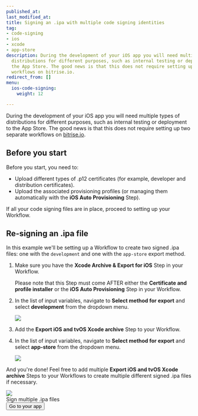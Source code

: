 ```yaml
---
published_at:
last_modified_at:
title: Signing an .ipa with multiple code signing identities
tag:
- code-signing
- ios
- xcode
- app-store
description: During the development of your iOS app you will need multiple types of
  distributions for different purposes, such as internal testing or deployment to
  the App Store. The good news is that this does not require setting up two separate
  workflows on bitrise.io.
redirect_from: []
menu:
  ios-code-signing:
    weight: 12

---
```

During the development of your iOS app you will need multiple types of distributions for different purposes, such as internal testing or deployment to the App Store. The good news is that this does not require setting up two separate workflows on [bitrise.io](https://www.bitrise.io).

## Before you start

Before you start, you need to:

* Upload different types of .p12 certificates (for example, developer and distribution certificates).
* Upload the associated provisioning profiles (or managing them automatically with the **iOS Auto Provisioning** Step).

If all your code signing files are in place, proceed to setting up your Workflow. 

## Re-signing an .ipa file

In this example we'll be setting up a Workflow to create two signed .ipa files: one with the `development` and one with the `app-store` export method.

1. Make sure you have the **Xcode Archive & Export for iOS** Step in your Workflow.

   Please note that this Step must come AFTER either the **Certificate and profile installer** or the **iOS Auto Provisioning** Step in your Workflow.
2. In the list of input variables, navigate to **Select method for export** and select **development** from the dropdown menu.

   ![](/img/development-select-method-for-export.png)
3. Add the **Export iOS and tvOS Xcode archive** Step to your Workflow.
4. In the list of input variables, navigate to **Select method for export** and select **app-store** from the dropdown menu.

   ![](/img/app-store-export-method-2.png)

And you're done! Feel free to add multiple **Export iOS and tvOS Xcode archive** Steps to your Workflows to create multiple different signed .ipa files if necessary.

<div class="banner">
<img src="/assets/images/banner-bg-888x170.png" style="border: none;">
<div class="deploy-text">Sign multiple .ipa files</div>
<a target="_blank" href="https://app.bitrise.io/dashboard/builds"><button class="button">Go to your app</button></a>
</div>
